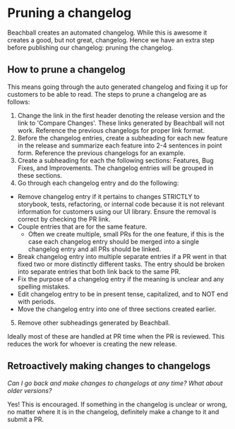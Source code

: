 # Pruning a changelog

Beachball creates an automated changelog. While this is awesome it creates a good, but not great, changelog. Hence we have an extra step before publishing our changelog: pruning the changelog.

## How to prune a changelog

This means going through the auto generated changelog and fixing it up for customers to be able to read. The steps to prune a changelog are as follows:

1. Change the link in the first header denoting the release version and the link to 'Compare Changes'. These links generated by Beachball will not work. Reference the previous changelogs for proper link format.
2. Before the changelog entries, create a subheading for each new feature in the release and summarize each feature into 2-4 sentences in point form. Reference the previous changelogs for an example.
3. Create a subheading for each the following sections: Features, Bug Fixes, and Improvements. The changelog entries will be grouped in these sections.
4. Go through each changelog entry and do the following:

* Remove changelog entry if it pertains to changes STRICTLY to storybook, tests, refactoring, or internal code because it is not relevant information for customers using our UI library. Ensure the removal is correct by checking the PR link.
* Couple entries that are for the same feature.
  * Often we create multiple, small PRs for the one feature, if this is the case each changelog entry should be merged into a single changelog entry and all PRs should be linked.
* Break changelog entry into multiple separate entries if a PR went in that fixed two or more distinctly different tasks. The entry should be broken into separate entries that both link back to the same PR.
* Fix the purpose of a changelog entry if the meaning is unclear and any spelling mistakes.
* Edit changelog entry to be in present tense, capitalized, and to NOT end with periods.
* Move the changelog entry into one of three sections created earlier.

5. Remove other subheadings generated by Beachball.

Ideally most of these are handled at PR time when the PR is reviewed. This reduces the work for whoever is creating the new release.

## Retroactively making changes to changelogs

_Can I go back and make changes to changelogs at any time? What about older versions?_

Yes! This is encouraged. If something in the changelog is unclear or wrong, no matter where it is in the changelog, definitely make a change to it and submit a PR.
